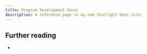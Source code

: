 ```yaml
---
title: Program Development Owner
description: A reference page in my new Starlight docs site.
---
```




## Further reading
- 